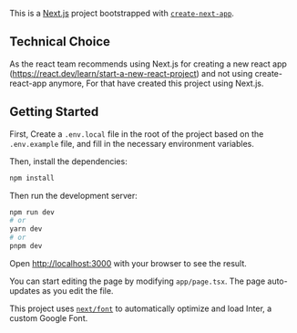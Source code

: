 This is a [Next.js](https://nextjs.org/) 
project bootstrapped with [`create-next-app`](https://github.com/vercel/next.js/tree/canary/packages/create-next-app).

## Technical Choice
As the react team recommends using Next.js for creating a new react app (https://react.dev/learn/start-a-new-react-project) and not using create-react-app anymore,
For that have created this project using Next.js.

## Getting Started

First, Create a `.env.local` file in the root of the project based on the `.env.example` file, and fill in the necessary environment variables.

Then, install the dependencies:

```bash
npm install
```
 

Then run the development server:

```bash
npm run dev
# or
yarn dev
# or
pnpm dev
```

Open [http://localhost:3000](http://localhost:3000) with your browser to see the result.

You can start editing the page by modifying `app/page.tsx`. The page auto-updates as you edit the file.

This project uses [`next/font`](https://nextjs.org/docs/basic-features/font-optimization) to automatically optimize and load Inter, a custom Google Font.
